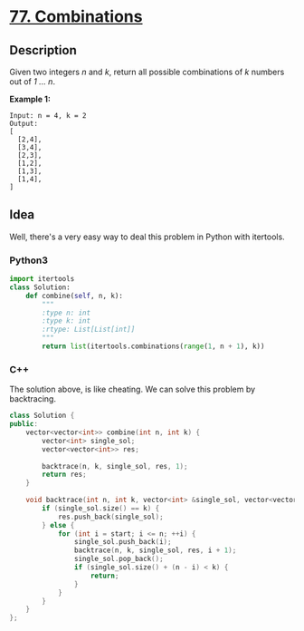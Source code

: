 # [77. Combinations](https://leetcode.com/problems/combinations/description/)

## Description

Given two integers *n* and *k*, return all possible combinations of *k* numbers out of *1 ... n*.

**Example 1:**

```
Input: n = 4, k = 2
Output:
[
  [2,4],
  [3,4],
  [2,3],
  [1,2],
  [1,3],
  [1,4],
]
```

## Idea

Well, there's a very easy way to deal this problem in Python with itertools.

### Python3

```python
import itertools
class Solution:
    def combine(self, n, k):
        """
        :type n: int
        :type k: int
        :rtype: List[List[int]]
        """
        return list(itertools.combinations(range(1, n + 1), k))
```

### C++

The solution above, is like cheating. We can solve this problem by backtracing.

```cpp
class Solution {
public:
    vector<vector<int>> combine(int n, int k) {
        vector<int> single_sol;
        vector<vector<int>> res;
        
        backtrace(n, k, single_sol, res, 1);
        return res;
    }
    
    void backtrace(int n, int k, vector<int> &single_sol, vector<vector<int>> &res, int start) {
        if (single_sol.size() == k) {
            res.push_back(single_sol);
        } else {
            for (int i = start; i <= n; ++i) {
                single_sol.push_back(i);
                backtrace(n, k, single_sol, res, i + 1);
                single_sol.pop_back();
                if (single_sol.size() + (n - i) < k) {
                    return;
                }
            }
        }
    }
};
```
